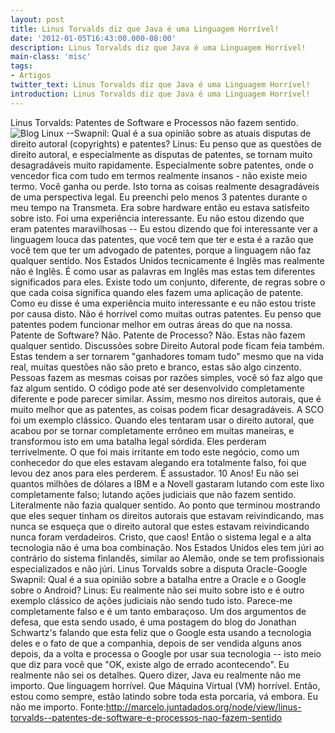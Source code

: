 ```yaml
---
layout: post
title: Linus Torvalds diz que Java é uma Linguagem Horrível!
date: '2012-01-05T16:43:00.000-08:00'
description: Linus Torvalds diz que Java é uma Linguagem Horrível!
main-class: 'misc'
tags:
- Artigos
twitter_text: Linus Torvalds diz que Java é uma Linguagem Horrível!
introduction: Linus Torvalds diz que Java é uma Linguagem Horrível!
---
```

Linus Torvalds: Patentes de Software e Processos não fazem sentido.
![Blog Linux](http://www.desktoplinux.com/files/misc/linus_torvalds_lks13.jpg "Blog Linux")
--Swapnil: Qual é a sua opinião sobre as atuais disputas de direito autoral (copyrights) e patentes?
Linus: Eu penso que as questões de direito  autoral, e especialmente as disputas de patentes, se tornam muito  desagradáveis muito rapidamente. Especialmente sobre patentes, onde o  vencedor fica com tudo em termos realmente insanos - não existe meio  termo. Você ganha ou perde. Isto torna as coisas realmente desagradáveis  de uma perspectiva legal.
Eu preenchi pelo menos 3 patentes durante o meu tempo na Transmeta. Era  sobre hardware então eu estava satisfeito sobre isto. Foi uma  experiência interessante. Eu não estou dizendo que eram patentes  maravilhosas -- Eu estou dizendo que foi interessante ver a linguagem  louca das patentes, que você tem que ter e esta é a razão que você tem  que ter um advogado de patentes, porque a linguagem não faz qualquer  sentido.
Nos Estados Unidos tecnicamente é Inglês mas realmente não é Inglês. É  como usar as palavras em Inglês mas estas tem diferentes significados  para eles. Existe todo um conjunto, diferente, de regras sobre o que  cada coisa significa quando eles fazem uma aplicação de patente. Como eu  disse é uma experiência muito interessante e eu não estou triste por  causa disto. Não é horrível como muitas outras patentes.
Eu penso que patentes podem funcionar melhor em outras áreas do que na  nossa. Patente de Software? Não. Patente de Processo? Não. Estas não  fazem qualquer sentido.
Discussões sobre Direito Autoral pode ficam feia também. Estas tendem a  ser tornarem "ganhadores tomam tudo" mesmo que na vida real, muitas  questões não são preto e branco, estas são algo cinzento. Pessoas fazem  as mesmas coisas por razões simples, você só faz algo que faz algum  sentido. O código pode até ser desenvolvido completamente diferente e  pode parecer similar. Assim, mesmo nos direitos autorais, que é muito  melhor que as patentes, as coisas podem ficar desagradáveis.
A SCO foi um exemplo clássico. Quando eles tentaram usar o direito  autoral, que acabou por se tornar completamente errôneo em muitas  maneiras, e transformou isto em uma batalha legal sórdida. Eles perderam  terrivelmente.
O que foi mais irritante em todo este negócio, como um conhecedor do  que eles estavam alegando era totalmente falso, foi que levou dez anos  para eles perderem. É assustador. 10 Anos! Eu não sei quantos milhões de  dólares a IBM e a Novell gastaram lutando com este lixo completamente  falso; lutando ações judiciais que não fazem sentido. Literalmente não  fazia qualquer sentido. Ao ponto que terminou mostrando que eles sequer  tinham os direitos autorais que estavam reivindicando, mas nunca se  esqueça que o direito autoral que estes estavam reivindicando nunca  foram verdadeiros. Cristo, que caos!
Então o sistema legal e a alta tecnologia não é uma boa combinação. Nos  Estados Unidos eles tem júri ao contrário do sistema finlandês, similar  ao Alemão, onde se tem profissionais especializados e não júri.
Linus Torvalds sobre a disputa Oracle-Google
Swapnil: Qual é a sua opinião sobre a batalha entre a Oracle e o Google sobre o Android?
Linus: Eu realmente não sei muito sobre isto e é  outro exemplo clássico de ações judiciais não sendo tudo isto. Parece-me  completamente falso e é um tanto embaraçoso.
Um dos argumentos de defesa, que esta sendo usado, é uma postagem do  blog do Jonathan Schwartz's falando que esta feliz que o Google esta  usando a tecnologia deles e o fato de que a companhia, depois de ser  vendida alguns anos depois, da a volta e processa o Google por usar sua  tecnologia -- isto meio que diz para você que "OK, existe algo de errado  acontecendo".
Eu realmente não sei os detalhes. Quero dizer, Java eu realmente não me  importo. Que linguagem horrível. Que Máquina Virtual (VM) horrível.  Então, estou como sempre, estão latindo sobre toda esta porcaria, vá  embora. Eu não me importo. 
Fonte:http://marcelo.juntadados.org/node/view/linus-torvalds--patentes-de-software-e-processos-nao-fazem-sentido

